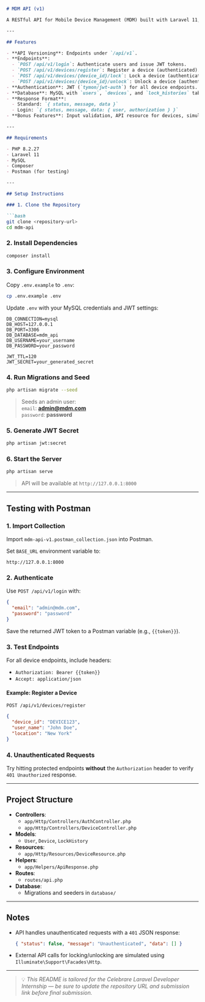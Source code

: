 ```markdown
# MDM API (v1)

A RESTful API for Mobile Device Management (MDM) built with Laravel 11, implementing device registration, locking, and unlocking with JWT authentication, MySQL database, and standardized JSON responses. This project is submitted for the Celebrare Laravel Developer Internship.

---

## Features

- **API Versioning**: Endpoints under `/api/v1`.
- **Endpoints**:
  - `POST /api/v1/login`: Authenticate users and issue JWT tokens.
  - `POST /api/v1/devices/register`: Register a device (authenticated).
  - `POST /api/v1/devices/{device_id}/lock`: Lock a device (authenticated).
  - `POST /api/v1/devices/{device_id}/unlock`: Unlock a device (authenticated).
- **Authentication**: JWT (`tymon/jwt-auth`) for all device endpoints.
- **Database**: MySQL with `users`, `devices`, and `lock_histories` tables.
- **Response Format**:
  - Standard: `{ status, message, data }`
  - Login: `{ status, message, data: { user, authorization } }`
- **Bonus Features**: Input validation, API resource for devices, simulated external API calls.

---

## Requirements

- PHP 8.2.27
- Laravel 11
- MySQL
- Composer
- Postman (for testing)

---

## Setup Instructions

### 1. Clone the Repository

```bash
git clone <repository-url>
cd mdm-api
```

### 2. Install Dependencies

```bash
composer install
```

### 3. Configure Environment

Copy `.env.example` to `.env`:

```bash
cp .env.example .env
```

Update `.env` with your MySQL credentials and JWT settings:

```env
DB_CONNECTION=mysql
DB_HOST=127.0.0.1
DB_PORT=3306
DB_DATABASE=mdm_api
DB_USERNAME=your_username
DB_PASSWORD=your_password

JWT_TTL=120
JWT_SECRET=your_generated_secret
```

### 4. Run Migrations and Seed

```bash
php artisan migrate --seed
```

> Seeds an admin user:  
> `email`: **admin@mdm.com**  
> `password`: **password**

### 5. Generate JWT Secret

```bash
php artisan jwt:secret
```

### 6. Start the Server

```bash
php artisan serve
```

> API will be available at `http://127.0.0.1:8000`

---

## Testing with Postman

### 1. Import Collection

Import `mdm-api-v1.postman_collection.json` into Postman.

Set `BASE_URL` environment variable to:

```
http://127.0.0.1:8000
```

### 2. Authenticate

Use `POST /api/v1/login` with:

```json
{
  "email": "admin@mdm.com",
  "password": "password"
}
```

Save the returned JWT token to a Postman variable (e.g., `{{token}}`).

### 3. Test Endpoints

For all device endpoints, include headers:

- `Authorization: Bearer {{token}}`
- `Accept: application/json`

#### Example: Register a Device

`POST /api/v1/devices/register`

```json
{
  "device_id": "DEVICE123",
  "user_name": "John Doe",
  "location": "New York"
}
```

### 4. Unauthenticated Requests

Try hitting protected endpoints **without** the `Authorization` header to verify `401 Unauthorized` response.

---

## Project Structure

- **Controllers**:
  - `app/Http/Controllers/AuthController.php`
  - `app/Http/Controllers/DeviceController.php`
- **Models**:
  - `User`, `Device`, `LockHistory`
- **Resources**:
  - `app/Http/Resources/DeviceResource.php`
- **Helpers**:
  - `app/Helpers/ApiResponse.php`
- **Routes**:
  - `routes/api.php`
- **Database**:
  - Migrations and seeders in `database/`

---

## Notes

- API handles unauthenticated requests with a `401` JSON response:
  ```json
  { "status": false, "message": "Unauthenticated", "data": [] }
  ```
- External API calls for locking/unlocking are simulated using `Illuminate\Support\Facades\Http`.


---


> 💡 *This README is tailored for the Celebrare Laravel Developer Internship — be sure to update the repository URL and submission link before final submission.*

```
